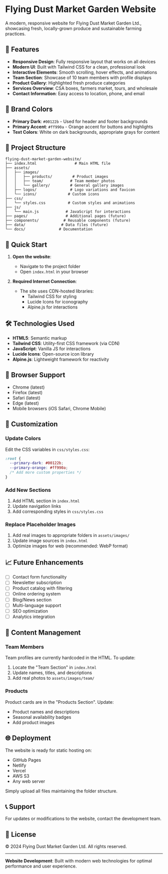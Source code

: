 # Flying Dust Market Garden Website

A modern, responsive website for Flying Dust Market Garden Ltd., showcasing fresh, locally-grown produce and sustainable farming practices.

## 🌱 Features

- **Responsive Design**: Fully responsive layout that works on all devices
- **Modern UI**: Built with Tailwind CSS for a clean, professional look
- **Interactive Elements**: Smooth scrolling, hover effects, and animations
- **Team Section**: Showcase of 10 team members with profile displays
- **Product Gallery**: Highlighted fresh produce categories
- **Services Overview**: CSA boxes, farmers market, tours, and wholesale
- **Contact Information**: Easy access to location, phone, and email

## 🎨 Brand Colors

- **Primary Dark**: `#00122b` - Used for header and footer backgrounds
- **Primary Accent**: `#ff990a` - Orange accent for buttons and highlights
- **Text Colors**: White on dark backgrounds, appropriate grays for content

## 📁 Project Structure

```
flying-dust-market-garden-website/
├── index.html                 # Main HTML file
├── assets/
│   ├── images/
│   │   ├── products/         # Product images
│   │   ├── team/            # Team member photos
│   │   └── gallery/         # General gallery images
│   ├── logos/               # Logo variations and favicon
│   └── icons/              # Custom icons
├── css/
│   └── styles.css          # Custom styles and animations
├── js/
│   └── main.js            # JavaScript for interactions
├── pages/                 # Additional pages (future)
├── components/           # Reusable components (future)
├── data/                # Data files (future)
└── docs/               # Documentation

```

## 🚀 Quick Start

1. **Open the website**:
   - Navigate to the project folder
   - Open `index.html` in your browser

2. **Required Internet Connection**:
   - The site uses CDN-hosted libraries:
     - Tailwind CSS for styling
     - Lucide Icons for iconography
     - Alpine.js for interactions

## 🛠️ Technologies Used

- **HTML5**: Semantic markup
- **Tailwind CSS**: Utility-first CSS framework (via CDN)
- **JavaScript**: Vanilla JS for interactions
- **Lucide Icons**: Open-source icon library
- **Alpine.js**: Lightweight framework for reactivity

## 📱 Browser Support

- Chrome (latest)
- Firefox (latest)
- Safari (latest)
- Edge (latest)
- Mobile browsers (iOS Safari, Chrome Mobile)

## 🔧 Customization

### Update Colors
Edit the CSS variables in `css/styles.css`:
```css
:root {
  --primary-dark: #00122b;
  --primary-orange: #ff990a;
  /* Add more custom properties */
}
```

### Add New Sections
1. Add HTML section in `index.html`
2. Update navigation links
3. Add corresponding styles in `css/styles.css`

### Replace Placeholder Images
1. Add real images to appropriate folders in `assets/images/`
2. Update image sources in `index.html`
3. Optimize images for web (recommended: WebP format)

## 📈 Future Enhancements

- [ ] Contact form functionality
- [ ] Newsletter subscription
- [ ] Product catalog with filtering
- [ ] Online ordering system
- [ ] Blog/News section
- [ ] Multi-language support
- [ ] SEO optimization
- [ ] Analytics integration

## 📝 Content Management

### Team Members
Team profiles are currently hardcoded in the HTML. To update:
1. Locate the "Team Section" in `index.html`
2. Update names, titles, and descriptions
3. Add real photos to `assets/images/team/`

### Products
Product cards are in the "Products Section". Update:
- Product names and descriptions
- Seasonal availability badges
- Add product images

## 🌐 Deployment

The website is ready for static hosting on:
- GitHub Pages
- Netlify
- Vercel
- AWS S3
- Any web server

Simply upload all files maintaining the folder structure.

## 📞 Support

For updates or modifications to the website, contact the development team.

## 📄 License

© 2024 Flying Dust Market Garden Ltd. All rights reserved.

---

**Website Development**: Built with modern web technologies for optimal performance and user experience.